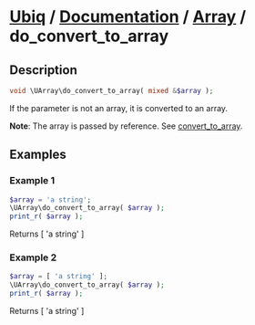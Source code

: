 [Ubiq](https://github.com/Pixel418/Ubiq#readme) / [Documentation](../index.md#readme) / [Array](../index.md#array) / do_convert_to_array
======


Description
-------- 

```php
void \UArray\do_convert_to_array( mixed &$array );
```

If the parameter is not an array, it is converted to an array.

**Note**: The array is passed by reference. See [convert_to_array](./array/convert_to_array.md#readme).



Examples
--------

### Example 1

```php
$array = 'a string';
\UArray\do_convert_to_array( $array );
print_r( $array );
```
Returns [ 'a string' ]

### Example 2

```php
$array = [ 'a string' ];
\UArray\do_convert_to_array( $array );
print_r( $array );
```
Returns [ 'a string' ]
